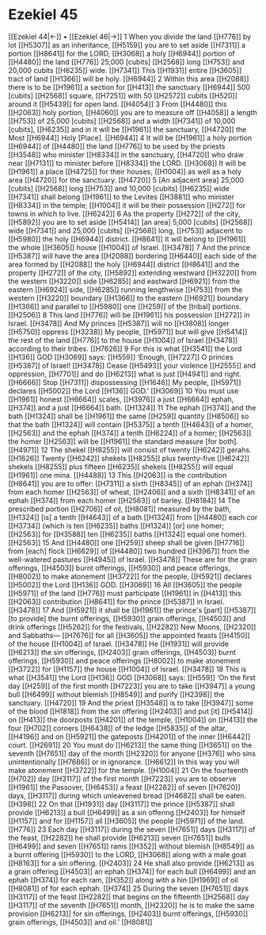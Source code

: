 # Ezekiel 45
[[Ezekiel 44|←]] • [[Ezekiel 46|→]]
1 When you divide the land [[H776]] by lot [[H5307]] as an inheritance, [[H5159]] you are to set aside [[H7311]] a portion [[H8641]] for the LORD, [[H3068]] a holy [[H6944]] portion of [[H4480]] the land [[H776]] 25,000 [cubits] [[H2568]] long [[H753]] and 20,000 cubits [[H6235]] wide. [[H7341]] This [[H1931]] entire [[H3605]] tract of land [[H1366]] will be holy. [[H6944]] 
2 Within this area [[H2088]] there is to be [[H1961]] a section for [[H413]] the sanctuary [[H6944]] 500 [cubits] [[H2568]] square, [[H7251]] with 50 [[H2572]] cubits [[H520]] around it [[H5439]] for open land. [[H4054]] 
3 From [[H4480]] this [[H2063]] holy portion, [[H4060]] you are to measure off [[H4058]] a length [[H753]] of 25,000 [cubits] [[H2568]] and a width [[H7341]] of 10,000 [cubits], [[H6235]] and in it  will be [[H1961]] the sanctuary, [[H4720]] the Most [[H6944]] Holy [Place]. [[H6944]] 
4 It will be [[H1961]] a holy portion [[H6944]] of [[H4480]] the land [[H776]] to be used by the priests [[H3548]] who minister [[H8334]] in the sanctuary, [[H4720]] who draw near [[H7131]] to minister before [[H8334]] the LORD. [[H3068]] It will be [[H1961]] a place [[H4725]] for their houses, [[H1004]] as well as a holy area [[H4720]] for the sanctuary. [[H4720]] 
5 [An adjacent area] 25,000 [cubits] [[H2568]] long [[H753]] and 10,000 [cubits] [[H6235]] wide [[H7341]] shall belong [[H1961]] to the Levites [[H3881]] who minister [[H8334]] in the temple; [[H1004]] it will be their possession [[H272]] for towns in which to live. [[H6242]] 
6 As the property [[H272]] of the city, [[H5892]] you are to set aside [[H5414]] [an area] 5,000 [cubits] [[H2568]] wide [[H7341]] and 25,000 [cubits] [[H2568]] long, [[H753]] adjacent to [[H5980]] the holy [[H6944]] district. [[H8641]] It will belong to [[H1961]] the whole [[H3605]] house [[H1004]] of Israel. [[H3478]] 
7 And the prince [[H5387]] will have the area [[H2088]] bordering [[H6440]] each side of the area formed by [[H2088]] the holy [[H6944]] district [[H8641]] and the property [[H272]] of the city, [[H5892]] extending westward [[H3220]] from the western [[H3220]] side [[H6285]] and eastward [[H6921]] from the eastern [[H6924]] side, [[H6285]] running lengthwise [[H753]] from the western [[H3220]] boundary [[H1366]] to the eastern [[H6921]] boundary [[H1366]] and parallel to [[H5980]] one [[H259]] of the [tribal] portions. [[H2506]] 
8 This land [[H776]] will be [[H1961]] his  possession [[H272]] in Israel. [[H3478]] And My princes [[H5387]] will no [[H3808]] longer [[H5750]] oppress [[H3238]] My people, [[H5971]] but will give [[H5414]] the rest of the land [[H776]] to the house [[H1004]] of Israel [[H3478]] according to their tribes. [[H7626]] 
9 For this is what [[H3541]] the Lord [[H136]] GOD [[H3069]] says: [[H559]] ‘Enough, [[H7227]] O princes [[H5387]] of Israel! [[H3478]] Cease [[H5493]] your violence [[H2555]] and oppression, [[H7701]] and do [[H6213]] what is just [[H4941]] and right. [[H6666]] Stop [[H7311]] dispossessing [[H1646]] My people, [[H5971]] declares [[H5002]] the Lord [[H136]] GOD.’ [[H3069]] 
10 You must use [[H1961]] honest [[H6664]] scales, [[H3976]] a just [[H6664]] ephah, [[H374]] and a just [[H6664]] bath. [[H1324]] 
11 The ephah [[H374]] and the bath [[H1324]] shall be [[H1961]] the same [[H259]] quantity [[H8506]] so that the bath [[H1324]] will contain [[H5375]] a tenth [[H4643]] of a homer, [[H2563]] and the ephah [[H374]] a tenth [[H6224]] of a homer; [[H2563]] the homer [[H2563]] will be [[H1961]] the standard measure [for both]. [[H4971]] 
12 The shekel [[H8255]] will consist of twenty [[H6242]] gerahs. [[H1626]] Twenty [[H6242]] shekels [[H8255]] plus twenty-five [[H6242]] shekels [[H8255]] plus fifteen [[H6235]] shekels [[H8255]] will equal [[H1961]] one mina. [[H4488]] 
13 This [[H2063]] is the contribution [[H8641]] you are to offer: [[H7311]] a sixth [[H8345]] of an ephah [[H374]] from each homer [[H2563]] of wheat, [[H2406]] and a sixth [[H8341]] of an ephah [[H374]] from each homer [[H2563]] of barley. [[H8184]] 
14 The prescribed portion [[H2706]] of oil, [[H8081]] measured by the bath, [[H1324]] [is] a tenth [[H4643]] of a bath [[H1324]] from [[H4480]] each cor [[H3734]] (which is ten [[H6235]] baths [[H1324]] [or] one homer; [[H2563]] for [[H3588]] ten [[H6235]] baths [[H1324]] equal one homer). [[H2563]] 
15 And [[H4480]] one [[H259]] sheep shall be given [[H7716]] from [each] flock [[H6629]] of [[H4480]] two hundred [[H3967]] from the well-watered pastures [[H4945]] of Israel. [[H3478]] These are for the grain offerings, [[H4503]] burnt offerings, [[H5930]] and peace offerings, [[H8002]] to make atonement [[H3722]] for the people, [[H5921]] declares [[H5002]] the Lord [[H136]] GOD. [[H3069]] 
16 All [[H3605]] the people [[H5971]] of the land [[H776]] must participate [[H1961]] in [[H413]] this [[H2063]] contribution [[H8641]] for the prince [[H5387]] in Israel. [[H3478]] 
17 And [[H5921]] it shall be [[H1961]] the prince's [part] [[H5387]] [to provide] the burnt offerings, [[H5930]] grain offerings, [[H4503]] and drink offerings [[H5262]] for the festivals, [[H2282]] New Moons, [[H2320]] and Sabbaths— [[H7676]] for all [[H3605]] the appointed feasts [[H4150]] of the house [[H1004]] of Israel. [[H3478]] He [[H1931]] will provide [[H6213]] the sin offerings, [[H2403]] grain offerings, [[H4503]] burnt offerings, [[H5930]] and peace offerings [[H8002]] to make atonement [[H3722]] for [[H1157]] the house [[H1004]] of Israel. [[H3478]] 
18 This is what [[H3541]] the Lord [[H136]] GOD [[H3068]] says: [[H559]] ‘On the first day [[H259]] of the first month [[H7223]] you are to take [[H3947]] a young bull [[H6499]] without blemish [[H8549]] and purify [[H2398]] the sanctuary. [[H4720]] 
19 And the priest [[H3548]] is to take [[H3947]] some of the blood [[H1818]] from the sin offering [[H2403]] and put [it] [[H5414]] on [[H413]] the doorposts [[H4201]] of the temple, [[H1004]] on [[H413]] the four [[H702]] corners [[H6438]] of the ledge [[H5835]] of the altar, [[H4196]] and on [[H5921]] the gateposts [[H4201]] of the inner [[H6442]] court. [[H2691]] 
20 You must do [[H6213]] the same thing [[H3651]] on the seventh [[H7651]] day of the month [[H2320]] for anyone [[H376]] who sins unintentionally [[H7686]] or in ignorance. [[H6612]] In this way you will make atonement [[H3722]] for the temple. [[H1004]] 
21 On the fourteenth [[H702]] day [[H3117]] of the first month [[H7223]] you are to observe [[H1961]] the Passover, [[H6453]] a feast [[H2282]] of seven [[H7620]] days, [[H3117]] during which unleavened bread [[H4682]] shall be eaten. [[H398]] 
22 On that [[H1931]] day [[H3117]] the prince [[H5387]] shall provide [[H6213]] a bull [[H6499]] as a sin offering [[H2403]] for himself [[H1157]] and for [[H1157]] all [[H3605]] the people [[H5971]] of the land. [[H776]] 
23 Each day [[H3117]] during the seven [[H7651]] days [[H3117]] of the feast, [[H2282]] he shall provide [[H6213]] seven [[H7651]] bulls [[H6499]] and seven [[H7651]] rams [[H352]] without blemish [[H8549]] as a burnt offering [[H5930]] to the LORD, [[H3068]] along with a male goat [[H8163]] for a sin offering. [[H2403]] 
24 He shall also provide [[H6213]] as a grain offering [[H4503]] an ephah [[H374]] for each bull [[H6499]] and an ephah [[H374]] for each ram, [[H352]] along with a hin [[H1969]] of oil [[H8081]] of for each ephah. [[H374]] 
25 During the seven [[H7651]] days [[H3117]] of the feast [[H2282]] that begins on the fifteenth [[H2568]] day [[H3117]] of the seventh [[H7651]] month, [[H2320]] he is to make the same provision [[H6213]] for sin offerings, [[H2403]] burnt offerings, [[H5930]] grain offerings, [[H4503]] and oil.’ [[H8081]] 

